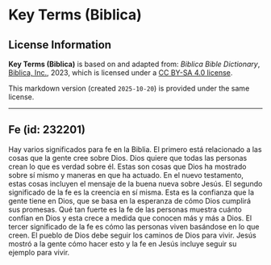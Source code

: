 # Key Terms (Biblica)

## License Information

**Key Terms (Biblica)** is based on and adapted from: _Biblica Bible Dictionary_, [Biblica, Inc.](https://www.biblica.com/), 2023, which is licensed under a [CC BY-SA 4.0 license](https://creativecommons.org/licenses/by-sa/4.0/legalcode.en).

This markdown version (created `2025-10-20`) is provided under the same license.



--------------------------------

## Fe (id: 232201)

Hay varios significados para fe en la Biblia. El primero está relacionado a las cosas que la gente cree sobre Dios. Dios quiere que todas las personas crean lo que es verdad sobre él. Estas son cosas que Dios ha mostrado sobre sí mismo y maneras en que ha actuado. En el nuevo testamento, estas cosas incluyen el mensaje de la buena nueva sobre Jesús. El segundo significado de la fe es la creencia en sí misma. Esta es la confianza que la gente tiene en Dios, que se basa en la esperanza de cómo Dios cumplirá sus promesas. Qué tan fuerte es la fe de las personas muestra cuánto confían en Dios y esta crece a medida que conocen más y más a Dios. El tercer significado de la fe es cómo las personas viven basándose en lo que creen. El pueblo de Dios debe seguir los caminos de Dios para vivir. Jesús mostró a la gente cómo hacer esto y la fe en Jesús incluye seguir su ejemplo para vivir.


